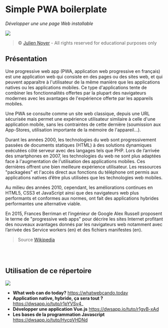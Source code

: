 # Simple PWA boilerplate

*Développer une une page Web installable*

![](https://i.imgur.com/dc0PCL4.png)

> &copy; [Julien Noyer](https://www.linkedin.com/in/julien-n-21219b28/) - All rights reserved for educational purposes only

## Présentation

Une progressive web app (PWA, application web progressive en français) est une application web qui consiste en des pages ou des sites web, et qui peuvent apparaître à l'utilisateur de la même manière que les applications natives ou les applications mobiles. Ce type d'applications tente de combiner les fonctionnalités offertes par la plupart des navigateurs modernes avec les avantages de l'expérience offerte par les appareils mobiles.

Une PWA se consulte comme un site web classique, depuis une URL sécurisée mais permet une expérience utilisateur similaire à celle d'une application mobile, sans les contraintes de cette dernière (soumission aux App-Stores, utilisation importante de la mémoire de l'appareil…).

Durant les années 2000, les technologies du web sont progressivement passées de documents statiques (HTML) à des solutions dynamiques exécutées côté serveur avec des langages tels que PHP. Lors de l’arrivée des smartphones en 2007, les technologies du web ne sont plus adaptées face à l'augmentation de l'utilisation des applications mobiles. Ces dernières offrent une bien meilleure expérience utilisateur. Les ressources "packagées" et l'accès direct aux fonctions du téléphone ont permis aux applications natives d’être plus utilisées que les technologies web mobiles.

Au milieu des années 2010, cependant, les améliorations continues en HTML5, CSS3 et JavaScript ainsi que des navigateurs web plus performants et conformes aux normes, ont fait des applications hybrides performantes une alternative viable.

En 2015, Frances Berriman et l’ingénieur de Google Alex Russell proposent le terme de  "progressive web apps"  pour décrire les sites Internet profitant des nouveaux avantages donnés par les navigateurs web notamment avec l’arrivée des Service workers (en) et des fichiers manifestes (en).

> Source [Wikipedia](https://fr.wikipedia.org/wiki/Progressive_web_app)

<br><br>

## Utilisation de ce répertoire

![](https://i.imgur.com/eAySYs0.png)

- **What web can do today?** https://whatwebcando.today
- **Application native, hybride, ça sera tout ?** https://dwsapp.io/tuto/r1pYVSv4_
- **Développer une application Vue.js** https://dwsapp.io/tuto/r1gvB-xAd
- **Les bases de la programmation Javascript** https://dwsapp.io/tuto/HycpVHDNd